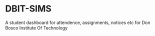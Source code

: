 # DBIT-SIMS
A student dashboard for attendence, assignments, notices etc for Don Bosco Institute Of Technology 
